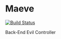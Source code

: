 # Maeve
[![Build Status](https://travis-ci.com/TeamRasp/Maeve.svg?branch=master)](https://travis-ci.com/TeamRasp/Maeve)

Back-End Evil Controller

